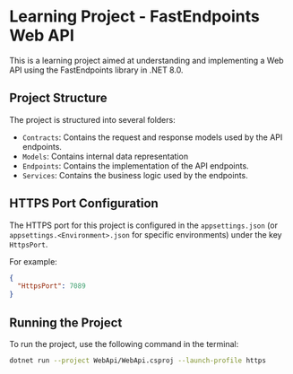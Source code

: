 # Learning Project - FastEndpoints Web API

This is a learning project aimed at understanding and implementing a Web API using the FastEndpoints library in .NET 8.0.

## Project Structure

The project is structured into several folders:

- `Contracts`: Contains the request and response models used by the API endpoints.
- `Models`: Contains internal data representation
- `Endpoints`: Contains the implementation of the API endpoints.
- `Services`: Contains the business logic used by the endpoints.

## HTTPS Port Configuration

The HTTPS port for this project is configured in the `appsettings.json` (or `appsettings.<Environment>.json` for specific environments) under the key `HttpsPort`.

For example:

```json
{
  "HttpsPort": 7089
}
```

## Running the Project

To run the project, use the following command in the terminal:

```sh
dotnet run --project WebApi/WebApi.csproj --launch-profile https
```
